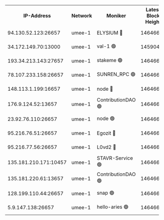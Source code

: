 


<table><tr><th>IP-Address</th><th>Network</th><th>Moniker</th><th>Latest Block Height</th><th>Earliest Block Height</th><th>Catching Up</th><th>Tx Index</th><th>Voting Power</th><th>Scan Time</th></tr><tr><td>94.130.52.123:26657</td><td>umee-1</td><td>ELYSIUM 🔴</td><td>14646660</td><td>3216011</td><td>False</td><td>off</td><td>27000585</td><td>2024-11-09T07:47:32.693745840UTC</td></tr><tr><td>34.172.149.70:13000</td><td>umee-1</td><td>val-1 🟢</td><td>14590429</td><td>12632001</td><td>False</td><td>off</td><td>0</td><td>2024-11-09T07:45:45.458181831UTC</td></tr><tr><td>193.34.213.143:27657</td><td>umee-1</td><td>stakeme 🟢</td><td>14646633</td><td>12950170</td><td>False</td><td>off</td><td>0</td><td>2024-11-09T07:45:10.951477342UTC</td></tr><tr><td>78.107.233.158:26657</td><td>umee-1</td><td>SUNREN_RPC 🟢</td><td>14646646</td><td>13338194</td><td>False</td><td>on</td><td>0</td><td>2024-11-09T07:46:22.079152734UTC</td></tr><tr><td>148.113.1.199:16657</td><td>umee-1</td><td>node 🔴</td><td>14646627</td><td>13570001</td><td>False</td><td>off</td><td>1636217</td><td>2024-11-09T07:44:36.209060501UTC</td></tr><tr><td>176.9.124.52:13657</td><td>umee-1</td><td>ContributionDAO 🟢</td><td>14646645</td><td>13924595</td><td>False</td><td>on</td><td>0</td><td>2024-11-09T07:46:13.251641590UTC</td></tr><tr><td>23.92.76.110:26657</td><td>umee-1</td><td>node 🟢</td><td>14646676</td><td>14446001</td><td>False</td><td>on</td><td>0</td><td>2024-11-09T07:48:53.832225644UTC</td></tr><tr><td>95.216.76.51:26657</td><td>umee-1</td><td>Egozit 🔴</td><td>14646660</td><td>14546660</td><td>False</td><td>off</td><td>38563799</td><td>2024-11-09T07:47:32.326071697UTC</td></tr><tr><td>95.216.77.56:26657</td><td>umee-1</td><td>L0vd2 🔴</td><td>14646669</td><td>14546669</td><td>False</td><td>off</td><td>38342439</td><td>2024-11-09T07:48:17.489462876UTC</td></tr><tr><td>135.181.210.171:10457</td><td>umee-1</td><td>STAVR-Service 🟢</td><td>14646626</td><td>14640001</td><td>False</td><td>on</td><td>0</td><td>2024-11-09T07:47:49.861198738UTC</td></tr><tr><td>135.181.220.61:13657</td><td>umee-1</td><td>ContributionDAO 🟢</td><td>14646626</td><td>14644114</td><td>False</td><td>off</td><td>0</td><td>2024-11-09T07:44:30.750415129UTC</td></tr><tr><td>128.199.110.44:26657</td><td>umee-1</td><td>snap 🟢</td><td>14646667</td><td>14645452</td><td>False</td><td>off</td><td>0</td><td>2024-11-09T07:48:07.889676061UTC</td></tr><tr><td>5.9.147.138:26657</td><td>umee-1</td><td>hello-aries 🟢</td><td>14646639</td><td>14645461</td><td>False</td><td>off</td><td>0</td><td>2024-11-09T07:45:42.139074182UTC</td></tr></table>